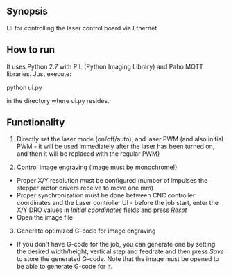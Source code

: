 ## Synopsis

UI for controlling the laser control board via Ethernet


## How to run
It uses Python 2.7 with PIL (Python Imaging Library) and Paho MQTT libraries. Just execute:

python ui.py

in the directory where ui.py resides.

## Functionality

1. Directly set the laser mode (on/off/auto), and laser PWM (and also initial PWM - it will be used immediately after the laser has been turned on, and then it will be replaced with the regular PWM)

2. Control image engraving (image must be monochrome!)
  * Proper X/Y resolution must be configured (number of impulses the stepper motor drivers receive to move one mm)
  * Proper synchronization must be done between CNC controller coordinates and the Laser controller UI - before the job start, enter the X/Y DRO values in *Initial coordinates* fields and press *Reset*
  * Open the image file
  

3. Generate optimized G-code for image engraving
  * If you don't have G-code for the job, you can generate one by setting the desired width/height, vertical step and feedrate and then press *Save* to store the generated G-code. Note that the image must be opened to be able to generate G-code for it.
